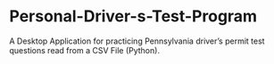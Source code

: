 # Personal-Driver-s-Test-Program
A Desktop Application for practicing Pennsylvania driver’s permit test questions read from a CSV File (Python).
